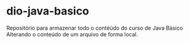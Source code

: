 # dio-java-basico
Repositório para armazenar todo o conteúdo do curso de Java Básico
Alterando o conteúdo de um arquivo de forma local.